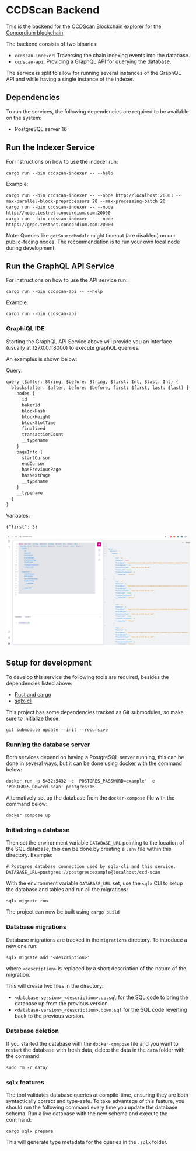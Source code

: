 # CCDScan Backend

This is the backend for the [CCDScan](https://ccdscan.io/) Blockchain explorer for the [Concordium blockchain](https://concordium.com/).

The backend consists of two binaries:

- `ccdscan-indexer`: Traversing the chain indexing events into the database.
- `ccdscan-api`: Providing a GraphQL API for querying the database.

The service is split to allow for running several instances of the GraphQL API and while having a single instance of the indexer.

## Dependencies

To run the services, the following dependencies are required to be available on the system:

- PostgreSQL server 16

## Run the Indexer Service

For instructions on how to use the indexer run:

```
cargo run --bin ccdscan-indexer -- --help
```

Example:

```
cargo run --bin ccdscan-indexer -- --node http://localhost:20001 --max-parallel-block-preprocessors 20 --max-processing-batch 20
cargo run --bin ccdscan-indexer -- --node http://node.testnet.concordium.com:20000
cargo run --bin ccdscan-indexer -- --node https://grpc.testnet.concordium.com:20000
```

Note: Queries like `getSourceModule` might timeout (are disabled) on our public-facing nodes. The recommendation is to run
your own local node during development.

<!-- TODO When service become stable: add documentation of arguments and environment variables. -->

## Run the GraphQL API Service

For instructions on how to use the API service run:

```
cargo run --bin ccdscan-api -- --help
```

Example:

```
cargo run --bin ccdscan-api
```

<!-- TODO When service become stable: add documentation of arguments and environment variables. -->

### GraphiQL IDE

Starting the GraphQL API Service above will provide you an interface
(usually at 127.0.0.1:8000) to execute graphQL querries.

An examples is shown below:

Query:

```
query ($after: String, $before: String, $first: Int, $last: Int) {
  blocks(after: $after, before: $before, first: $first, last: $last) {
    nodes {
      id
      bakerId
      blockHash
      blockHeight
      blockSlotTime
      finalized
      transactionCount
      __typename
    }
    pageInfo {
      startCursor
      endCursor
      hasPreviousPage
      hasNextPage
      __typename
    }
    __typename
  }
}

```

Variables:

```
{"first": 5}
```

![ExampleQuery](./ExampleQuery.png)

## Setup for development

To develop this service the following tools are required, besides the dependencies listed above:

- [Rust and cargo](https://rustup.rs/)
- [sqlx-cli](https://crates.io/crates/sqlx-cli)

This project has some dependencies tracked as Git submodules, so make sure to initialize these:

```
git submodule update --init --recursive
```

### Running the database server

Both services depend on having a PostgreSQL server running, this can be done in several ways, but it can be done using [docker](https://www.docker.com/) with the command below:

```
docker run -p 5432:5432 -e 'POSTGRES_PASSWORD=example' -e 'POSTGRES_DB=ccd-scan' postgres:16
```

Alternatively set up the database from the `docker-compose` file with the command below:

```
docker compose up
```

### Initializing a database

Then set the environment variable `DATABASE_URL` pointing to the location of the SQL database, this can be done by creating a `.env` file within this directory.
Example:

```
# Postgres database connection used by sqlx-cli and this service.
DATABASE_URL=postgres://postgres:example@localhost/ccd-scan
```

With the environment variable `DATABASE_URL` set, use the `sqlx` CLI to setup the database and tables and run all the migrations:

```
sqlx migrate run
```

The project can now be built using `cargo build`

### Database migrations

Database migrations are tracked in the `migrations` directory.
To introduce a new one run:

```
sqlx migrate add '<description>'
```

where `<description>` is replaced by a short description of the nature of the migration.

This will create two files in the directory:

- `<database-version>_<description>.up.sql` for the SQL code to bring the database up from the previous version.
- `<database-version>_<description>.down.sql` for the SQL code reverting back to the previous version.


### Database deletion

If you started the database with the `docker-compose` file and you want to restart the database with fresh data,
delete the data in the `data` folder with the command:

```
sudo rm -r data/
```

### `sqlx` features

The tool validates database queries at compile-time, ensuring they are both syntactically
correct and type-safe. To take advantage of this feature, you should run the following
command every time you update the database schema.
Run a live database with the new schema and execute the command:

```
cargo sqlx prepare
```

This will generate type metadata for the queries in the `.sqlx` folder.
